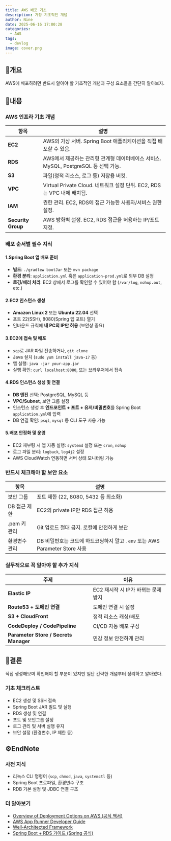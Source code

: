 ```yaml
---
title: AWS 배포 기초
description: 가장 기초적인 개념
author: Nine
date: 2025-06-16 17:00:28
categories:
  - AWS
tags:
  - devlog
image: cover.png
---
```

## 📌개요

AWS에 배포하려면 반드시 알아야 할 기초적인 개념과 구성 요소들을 간단히 알아보자.

## 📌내용

### AWS 인프라 기초 개념

|항목|설명|
|---|---|
|**EC2**|AWS의 가상 서버. Spring Boot 애플리케이션을 직접 배포할 수 있음.|
|**RDS**|AWS에서 제공하는 관리형 관계형 데이터베이스 서비스. MySQL, PostgreSQL 등 선택 가능.|
|**S3**|파일(정적 리소스, 로그 등) 저장용 버킷.|
|**VPC**|Virtual Private Cloud. 네트워크 설정 단위. EC2, RDS는 VPC 내에 배치됨.|
|**IAM**|권한 관리. EC2, RDS에 접근 가능한 사용자/서비스 권한 설정.|
|**Security Group**|AWS 방화벽 설정. EC2, RDS 접근을 허용하는 IP/포트 지정.|

### 배포 순서별 필수 지식

#### 1.Spring Boot 앱 배포 준비

- **빌드**: `./gradlew bootJar` 또는 `mvn package`
- **환경 분리**: `application.yml` 혹은 `application-prod.yml`로 외부 DB 설정
- **로깅/에러 처리**: EC2 상에서 로그를 확인할 수 있어야 함 (`/var/log`, `nohup.out`, etc.)

#### 2.EC2 인스턴스 생성

- **Amazon Linux 2** 또는 **Ubuntu 22.04** 선택
- 포트 22(SSH), 8080(Spring 앱 포트) 열기
- 인바운드 규칙에 **내 PC의 IP만 허용** (보안상 중요)

#### 3.EC2에 접속 및 배포

- `scp`로 JAR 파일 전송하거나, `git clone`
- Java 설치 (`sudo yum install java-17` 등)
- 앱 실행: `java -jar your-app.jar`
- 실행 확인: `curl localhost:8080`, 또는 브라우저에서 접속

#### 4.RDS 인스턴스 생성 및 연결

- **DB 엔진** 선택: PostgreSQL, MySQL 등
- **VPC/Subnet**, 보안 그룹 설정
- 인스턴스 생성 후 **엔드포인트 + 포트 + 유저/비밀번호**를 Spring Boot `application.yml`에 입력
- DB 연결 확인: `psql`, `mysql` 등 CLI 도구 사용 가능

#### 5.배포 안정화 및 운영

- EC2 재부팅 시 앱 자동 실행: `systemd` 설정 또는 `cron`, `nohup`
- 로그 파일 분리: `logback`, `log4j2` 설정
- AWS CloudWatch 연동하면 서버 상태 모니터링 가능

### 반드시 체크해야 할 보안 요소

| 항목        | 설명                                                      |
| --------- | ------------------------------------------------------- |
| 보안 그룹     | 포트 제한 (22, 8080, 5432 등 최소화)                            |
| DB 접근 제한  | EC2의 private IP만 RDS 접근 허용                              |
| .pem 키 관리 | Git 업로드 절대 금지. 로컬에 안전하게 보관                              |
| 환경변수 관리   | DB 비밀번호는 코드에 하드코딩하지 말고 `.env` 또는 AWS Parameter Store 사용 |

### 실무적으로 꼭 알아야 할 추가 지식

| 주제                                    | 이유                      |
| ------------------------------------- | ----------------------- |
| **Elastic IP**                        | EC2 재시작 시 IP가 바뀌는 문제 방지 |
| **Route53 + 도메인 연결**                  | 도메인 연결 시 설정             |
| **S3 + CloudFront**                   | 정적 리소스 캐싱/배포            |
| **CodeDeploy / CodePipeline**         | CI/CD 자동 배포 구성          |
| **Parameter Store / Secrets Manager** | 민감 정보 안전하게 관리           |

## 🎯결론

직접 생성해보며 확인해야 할 부분이 있지만 일단 간략한 개념부터 정리하고 알아봤다.

### 기초 체크리스트

-  EC2 생성 및 SSH 접속
-  Spring Boot JAR 빌드 및 실행
-  RDS 생성 및 연결
-  포트 및 보안그룹 설정
-  로그 관리 및 서버 실행 유지
-  보안 설정 (환경변수, IP 제한 등)

## ⚙️EndNote

### 사전 지식

- 리눅스 CLI 명령어 (`scp`, `chmod`, `java`, `systemctl` 등)
- Spring Boot 프로파일, 환경변수 구조
- RDB 기본 설정 및 JDBC 연결 구조

### 더 알아보기

- [Overview of Deployment Options on AWS (공식 백서)](https://aws.amazon.com/whitepapers/overview-of-deployment-options-on-aws/)
- [AWS App Runner Developer Guide](https://docs.aws.amazon.com/apprunner/latest/dg/)
- [Well-Architected Framework](https://aws.amazon.com/architecture/well-architected/)
- [Spring Boot + RDS 가이드 (Spring 공식)](https://spring.io/guides/gs/accessing-data-mysql/)